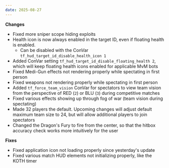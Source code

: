 ```yaml
---
date: 2025-08-27
---
```


**Changes**

* Fixed more sniper scope hiding exploits
* Health icon is now always enabled in the target ID, even if floating health is enabled.
  * Can be disabled with the ConVar `tf_hud_target_id_disable_health_icon 1`
* Added ConVar setting `tf_hud_target_id_disable_floating_health 2`, which will keep floating health icons enabled for applicable MvM bots
* Fixed Medi-Gun effects not rendering properly while spectating in first person
* Fixed weapons not rendering properly while spectating in first person
* Added `tf_force_team_vision` ConVar for spectators to view team vision from the perspective of RED (`2`) or BLU (`3`) during competitive matches
* Fixed various effects showing up through fog of war (team vision during spectating)
* Made 32 players the default. Upcoming changes will adjust default maximum team size to 24, but will allow additional players to join spectators
* Changed the Dragon's Fury to fire from the center, so that the hitbox accuracy check works more intuitively for the user

**Fixes**

* Fixed application icon not loading properly since yesterday's update
* Fixed various match HUD elements not initializing properly, like the KOTH timer

